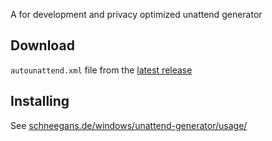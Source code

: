 A for development and privacy optimized unattend generator

## Download
`autounattend.xml` file from the [latest release](https://github.com/kaliiiiiiiiii/dev-unattend-generator/releases/latest)

## Installing
See [schneegans.de/windows/unattend-generator/usage/](https://schneegans.de/windows/unattend-generator/usage/)